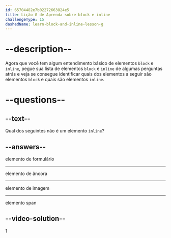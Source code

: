 ```yaml
---
id: 65704482e7b02272663824e5
title: Lição G de Aprenda sobre block e inline
challengeType: 15
dashedName: learn-block-and-inline-lesson-g
---
```


# --description--

Agora que você tem algum entendimento básico de elementos `block` e `inline`, pegue sua lista de elementos `block` e `inline` de algumas perguntas atrás e veja se consegue identificar quais dos elementos a seguir são elementos `block` e quais são elementos `inline`.

# --questions--

## --text--

Qual dos seguintes não é um elemento `inline`?

## --answers--

elemento de formulário

---

elemento de âncora

---

elemento de imagem

---

elemento span

## --video-solution--

1
